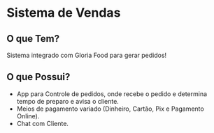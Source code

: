 # Sistema de Vendas

## O que Tem?

Sistema integrado com Gloria Food para gerar pedidos!

## O que Possui?

- App para Controle de pedidos, onde recebe o pedido e determina tempo de preparo e avisa o cliente.
- Meios de pagamento variado (Dinheiro, Cartão, Pix e Pagamento Online).
- Chat com Cliente.